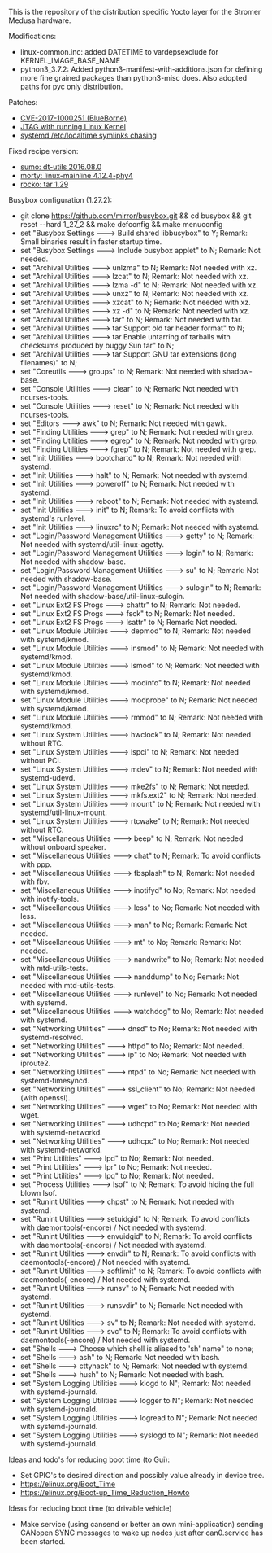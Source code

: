 This is the repository of the distribution specific Yocto layer for the Stromer Medusa hardware.

Modifications:
- linux-common.inc: added DATETIME to vardepsexclude for KERNEL_IMAGE_BASE_NAME
- python3_3.7.2: Added python3-manifest-with-additions.json for defining more fine grained packages than python3-misc does. Also adopted paths for pyc only distribution.

Patches:
- [CVE-2017-1000251 (BlueBorne)](https://git.kernel.org/pub/scm/linux/kernel/git/torvalds/linux.git/commit/?id=e860d2c904d1a9f38a24eb44c9f34b8f915a6ea3)
- [JTAG with running Linux Kernel](https://community.nxp.com/thread/376786)
- [systemd /etc/localtime symlinks chasing](https://github.com/tramseyer/meta-medusa-dist/tree/master/recipes-core/systemd/systemd/chase_symlinks_etc_localtime.patch)

Fixed recipe version:
- [sumo: dt-utils 2016.08.0](https://github.com/PHYTEC-Messtechnik-GmbH/meta-phytec/commit/bd856199aaf116e828e354152f496344d26d25dd)
- [morty: linux-mainline 4.12.4-phy4](https://github.com/PHYTEC-Messtechnik-GmbH/meta-phytec/commit/c2cf1befc68f43dc06f2497fb09e450634c341fa)
- [rocko: tar 1.29](https://github.com/kraj/poky/commit/a38ab4ddb786b4d692d4ae891144da576cc190e3)

Busybox configuration (1.27.2):
- git clone https://github.com/mirror/busybox.git && cd busybox && git reset --hard 1_27_2 && make defconfig && make menuconfig
- set "Busybox Settings ---> Build shared libbusybox" to Y; Remark: Small binaries result in faster startup time.
- set "Busybox Settings ---> Include busybox applet" to N; Remark: Not needed.
- set "Archival Utilities ---> unlzma" to N; Remark: Not needed with xz.
- set "Archival Utilities ---> lzcat" to N; Remark: Not needed with xz.
- set "Archival Utilities ---> lzma -d" to N; Remark: Not needed with xz.
- set "Archival Utilities ---> unxz" to N; Remark: Not needed with xz.
- set "Archival Utilities ---> xzcat" to N; Remark: Not needed with xz.
- set "Archival Utilities ---> xz -d" to N; Remark: Not needed with xz.
- set "Archival Utilities ---> tar" to N; Remark: Not needed with tar.
- set "Archival Utilities ---> tar Support old tar header format" to N;
- set "Archival Utilities ---> tar Enable untarring of tarballs with checksums produced by buggy Sun tar" to N;
- set "Archival Utilities ---> tar Support GNU tar extensions (long filenames)" to N;
- set "Coreutils ---> groups" to N; Remark: Not needed with shadow-base.
- set "Console Utilities ---> clear" to N; Remark: Not needed with ncurses-tools.
- set "Console Utilities ---> reset" to N; Remark: Not needed with ncurses-tools.
- set "Editors ---> awk" to N; Remark: Not needed with gawk.
- set "Finding Utilities  ---> grep" to N; Remark: Not needed with grep.
- set "Finding Utilities  ---> egrep" to N; Remark: Not needed with grep.
- set "Finding Utilities  ---> fgrep" to N; Remark: Not needed with grep.
- set "Init Utilities ---> bootchartd" to N; Remark: Not needed with systemd.
- set "Init Utilities ---> halt" to N; Remark: Not needed with systemd.
- set "Init Utilities ---> poweroff" to N; Remark: Not needed with systemd.
- set "Init Utilities ---> reboot" to N; Remark: Not needed with systemd.
- set "Init Utilities ---> init" to N; Remark: To avoid conflicts with systemd's runlevel.
- set "Init Utilities ---> linuxrc" to N; Remark: Not needed with systemd.
- set "Login/Password Management Utilities ---> getty" to N; Remark: Not needed with systemd/util-linux-agetty.
- set "Login/Password Management Utilities ---> login" to N; Remark: Not needed with shadow-base.
- set "Login/Password Management Utilities ---> su" to N; Remark: Not needed with shadow-base.
- set "Login/Password Management Utilities ---> sulogin" to N; Remark: Not needed with shadow-base/util-linux-sulogin.
- set "Linux Ext2 FS Progs ---> chattr" to N; Remark: Not needed.
- set "Linux Ext2 FS Progs ---> fsck" to N; Remark: Not needed.
- set "Linux Ext2 FS Progs ---> lsattr" to N; Remark: Not needed.
- set "Linux Module Utilities ---> depmod" to N; Remark: Not needed with systemd/kmod.
- set "Linux Module Utilities ---> insmod" to N; Remark: Not needed with systemd/kmod.
- set "Linux Module Utilities ---> lsmod" to N; Remark: Not needed with systemd/kmod.
- set "Linux Module Utilities ---> modinfo" to N; Remark: Not needed with systemd/kmod.
- set "Linux Module Utilities ---> modprobe" to N; Remark: Not needed with systemd/kmod.
- set "Linux Module Utilities ---> rmmod" to N; Remark: Not needed with systemd/kmod.
- set "Linux System Utilities ---> hwclock" to N; Remark: Not needed without RTC.
- set "Linux System Utilities ---> lspci" to N; Remark: Not needed without PCI.
- set "Linux System Utilities ---> mdev" to N; Remark: Not needed with systemd-udevd.
- set "Linux System Utilities ---> mke2fs" to N; Remark: Not needed.
- set "Linux System Utilities ---> mkfs.ext2" to N; Remark: Not needed.
- set "Linux System Utilities ---> mount" to N; Remark: Not needed with systemd/util-linux-mount.
- set "Linux System Utilities ---> rtcwake" to N; Remark: Not needed without RTC.
- set "Miscellaneous Utilities ---> beep" to N; Remark: Not needed without onboard speaker.
- set "Miscellaneous Utilities ---> chat" to N; Remark: To avoid conflicts with ppp.
- set "Miscellaneous Utilities ---> fbsplash" to N; Remark: Not needed with fbv.
- set "Miscellaneous Utilities ---> inotifyd" to No; Remark: Not needed with inotify-tools.
- set "Miscellaneous Utilities ---> less" to No; Remark: Not needed with less.
- set "Miscellaneous Utilities ---> man" to No; Remark: Remark: Not needed.
- set "Miscellaneous Utilities ---> mt" to No; Remark: Remark: Not needed.
- set "Miscellaneous Utilities ---> nandwrite" to No; Remark: Not needed with mtd-utils-tests.
- set "Miscellaneous Utilities ---> nanddump" to No; Remark: Not needed with mtd-utils-tests.
- set "Miscellaneous Utilities ---> runlevel" to No; Remark: Not needed with systemd.
- set "Miscellaneous Utilities ---> watchdog" to No; Remark: Not needed with systemd.
- set "Networking Utilities" ---> dnsd" to No; Remark: Not needed with systemd-resolved.
- set "Networking Utilities" ---> httpd" to No; Remark: Not needed.
- set "Networking Utilities" ---> ip" to No; Remark: Not needed with iproute2.
- set "Networking Utilities" ---> ntpd" to No; Remark: Not needed with systemd-timesyncd.
- set "Networking Utilities" ---> ssl_client" to No; Remark: Not needed (with openssl).
- set "Networking Utilities" ---> wget" to No; Remark: Not needed with wget.
- set "Networking Utilities" ---> udhcpd" to No; Remark: Not needed with systemd-networkd.
- set "Networking Utilities" ---> udhcpc" to No; Remark: Not needed with systemd-networkd.
- set "Print Utilities" ---> lpd" to No; Remark: Not needed.
- set "Print Utilities" ---> lpr" to No; Remark: Not needed.
- set "Print Utilities" ---> lpq" to No; Remark: Not needed.
- set "Process Utilities ---> lsof" to N; Remark: To avoid hiding the full blown lsof.
- set "Runint Utilities ---> chpst" to N; Remark: Not needed with systemd.
- set "Runint Utilities ---> setuidgid" to N; Remark: To avoid conflicts with daemontools(-encore) / Not needed with systemd.
- set "Runint Utilities ---> envuidgid" to N; Remark: To avoid conflicts with daemontools(-encore) / Not needed with systemd.
- set "Runint Utilities ---> envdir" to N; Remark: To avoid conflicts with daemontools(-encore) / Not needed with systemd.
- set "Runint Utilities ---> softlimit" to N; Remark: To avoid conflicts with daemontools(-encore) / Not needed with systemd.
- set "Runint Utilities ---> runsv" to N; Remark: Not needed with systemd.
- set "Runint Utilities ---> runsvdir" to N; Remark: Not needed with systemd.
- set "Runint Utilities ---> sv" to N; Remark: Not needed with systemd.
- set "Runint Utilities ---> svc" to N; Remark: To avoid conflicts with daemontools(-encore) / Not needed with systemd.
- set "Shells ---> Choose which shell is aliased to 'sh' name" to none;
- set "Shells ---> ash" to N; Remark: Not needed with bash.
- set "Shells ---> cttyhack" to N; Remark: Not needed with systemd.
- set "Shells ---> hush" to N; Remark: Not needed with bash.
- set "System Logging Utilities ---> klogd to N"; Remark: Not needed with systemd-journald.
- set "System Logging Utilities ---> logger to N"; Remark: Not needed with systemd-journald.
- set "System Logging Utilities ---> logread to N"; Remark: Not needed with systemd-journald.
- set "System Logging Utilities ---> syslogd to N"; Remark: Not needed with systemd-journald.

Ideas and todo's for reducing boot time (to Gui):
- Set GPIO's to desired direction and possibly value already in device tree.
- https://elinux.org/Boot_Time
- https://elinux.org/Boot-up_Time_Reduction_Howto

Ideas for reducing boot time (to drivable vehicle)
- Make service (using cansend or better an own mini-application) sending CANopen SYNC messages to wake up nodes just after can0.service has been started.
